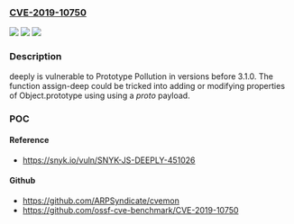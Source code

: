 ### [CVE-2019-10750](https://cve.mitre.org/cgi-bin/cvename.cgi?name=CVE-2019-10750)
![](https://img.shields.io/static/v1?label=Product&message=deeply&color=blue)
![](https://img.shields.io/static/v1?label=Version&message=All%20versions%20prior%20to%20version%203.1.0%20&color=brightgreen)
![](https://img.shields.io/static/v1?label=Vulnerability&message=Prototype%20Pollution&color=brightgreen)

### Description

deeply is vulnerable to Prototype Pollution in versions before 3.1.0. The function assign-deep could be tricked into adding or modifying properties of Object.prototype using using a _proto_ payload.

### POC

#### Reference
- https://snyk.io/vuln/SNYK-JS-DEEPLY-451026

#### Github
- https://github.com/ARPSyndicate/cvemon
- https://github.com/ossf-cve-benchmark/CVE-2019-10750

